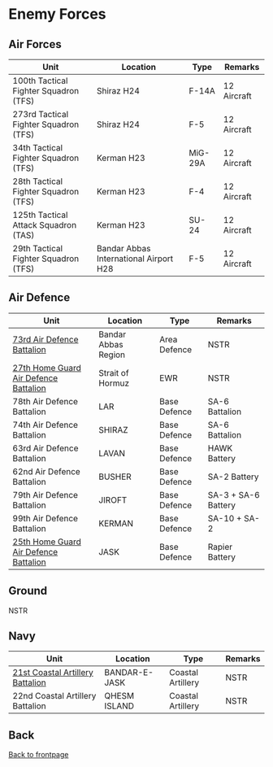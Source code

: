 # Enemy Forces


## Air Forces


Unit | Location | Type | Remarks
---- | -------- | ---- | ------- |
100th Tactical Fighter Squadron (TFS) | Shiraz H24 | F-14A | 12 Aircraft
273rd Tactical Fighter Squadron (TFS) | Shiraz H24 | F-5| 12 Aircraft
34th Tactical Fighter Squadron (TFS) | Kerman H23 | MiG-29A | 12 Aircraft
28th Tactical Fighter Squadron (TFS) | Kerman H23 | F-4 | 12 Aircraft
125th Tactical Attack Squadron (TAS) | Kerman H23 | SU-24 | 12 Aircraft
29th Tactical Fighter Squadron (TFS) | Bandar Abbas International Airport H28 | F-5 | 12 Aircraft





## Air Defence


Unit | Location | Type | Remarks
---- | -------- | ---- | ------- |
[73rd Air Defence Battalion](73RD_AD_BN.MD) | Bandar Abbas Region | Area Defence | NSTR 
[27th Home Guard Air Defence Battalion](27TH_HG_BATT.MD) | Strait of Hormuz | EWR | NSTR
78th Air Defence Battalion | LAR | Base Defence | SA-6 Battalion
74th Air Defence Battalion | SHIRAZ | Base Defence | SA-6 Battalion
63rd Air Defence Battalion | LAVAN | Base Defence | HAWK Battery
62nd Air Defence Battalion | BUSHER | Base Defence | SA-2 Battery
79th Air Defence Battalion | JIROFT | Base Defence | SA-3 + SA-6 Battery
99th Air Defence Battalion | KERMAN | Base Defence | SA-10 + SA-2
[25th Home Guard Air Defence Battalion](25TH_HG_BATT.MD) | JASK | Base Defence | Rapier Battery




## Ground
NSTR  






## Navy


Unit | Location | Type | Remarks
---- | -------- | ---- | ------- |
[21st Coastal Artillery Battalion](21ST_CAB.MD) | BANDAR-E-JASK | Coastal Artillery | NSTR
22nd Coastal Artillery Battalion  | QHESM ISLAND | Coastal Artillery | NSTR






## Back
[Back to frontpage](https://132nd-vwing.github.io/OPUF-Brief/)